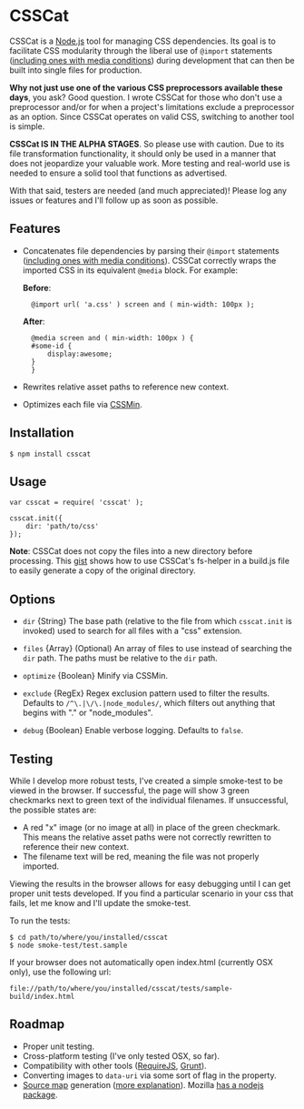 # CSSCat #

CSSCat is a [Node.js][nodejs] tool for managing CSS dependencies. Its goal is to facilitate CSS modularity through the liberal use of `@import` statements ([including ones with media conditions][mqs]) during development that can then be built into single files for production.

**Why not just use one of the various CSS preprocessors available these days**, you ask? Good question. I wrote CSSCat for those who don't use a preprocessor and/or for when a project's limitations exclude a preprocessor as an option. Since CSSCat operates on valid CSS, switching to another tool is simple.

**CSSCat IS IN THE ALPHA STAGES**. So please use with caution. Due to its file transformation functionality, it should only be used in a manner that does not jeopardize your valuable work. More testing and real-world use is needed to ensure a solid tool that functions as advertised.

With that said, testers are needed (and much appreciated)! Please log any issues or features and I'll follow up as soon as possible.


## Features ##

- Concatenates file dependencies by parsing their `@import` statements ([including ones with media conditions][mqs]). CSSCat correctly wraps the imported CSS in its equivalent `@media` block. For example:

    **Before**:
        
        @import url( 'a.css' ) screen and ( min-width: 100px );


    **After**:

        @media screen and ( min-width: 100px ) {
        #some-id {
            display:awesome;
        }       
        }

- Rewrites relative asset paths to reference new context.
- Optimizes each file via [CSSMin][CSSMin].


## Installation ##

    $ npm install csscat


## Usage ##

    var csscat = require( 'csscat' );
    
    csscat.init({
        dir: 'path/to/css'
    });
    

**Note**: CSSCat does not copy the files into a new directory before processing. This [gist][copy-files] shows how to use CSSCat's fs-helper in a build.js file to easily generate a copy of the original directory.

## Options ##

- `dir` {String} The base path (relative to the file from which `csscat.init` is invoked) used to search for all files with a "css" extension.

- `files` {Array} (Optional) An array of files to use instead of searching the `dir` path. The paths must be relative to the `dir` path.

- `optimize` {Boolean} Minify via CSSMin.

- `exclude` {RegEx} Regex exclusion pattern used to filter the results. Defaults to `/^\.|\/\.|node_modules/`, which filters out anything that begins with "." or "node_modules".

- `debug` {Boolean} Enable verbose logging. Defaults to `false`.


## Testing ##

While I develop more robust tests, I've created a simple smoke-test to be viewed in the browser. If successful, the page will show 3 green checkmarks next to green text of the individual filenames. If unsuccessful, the possible states are:

- A red "x" image (or no image at all) in place of the green checkmark. This means the relative asset paths were not correctly rewritten to reference their new context.
- The filename text will be red, meaning the file was not properly imported.

Viewing the results in the browser allows for easy debugging until I can get proper unit tests developed. If you find a particular scenario in your css that fails, let me know and I'll update the smoke-test. 

To run the tests:

    $ cd path/to/where/you/installed/csscat
    $ node smoke-test/test.sample
    
If your browser does not automatically open index.html (currently OSX only), use the following url:

    file://path/to/where/you/installed/csscat/tests/sample-build/index.html


## Roadmap ##

- Proper unit testing.
- Cross-platform testing (I've only tested OSX, so far).
- Compatibility with other tools ([RequireJS][requirejs], [Grunt][grunt]).
- Converting images to `data-uri` via some sort of flag in the property.
- [Source map][source-maps-html5rocks] generation ([more explanation][source-maps-snugug]). Mozilla [has a nodejs package][moz-source-map].


[nodejs]: http://nodejs.org/
[mqs]: http://www.w3.org/TR/css3-mediaqueries/#media0
[copy-files]: https://gist.github.com/ryanfitzer/5202101
[CSSMin]: https://github.com/yui/ycssmin
[requirejs]: http://requirejs.org/
[grunt]: http://gruntjs.com/
[data-uri]:https://developer.mozilla.org/en-US/docs/data_URIs
[source-maps-html5rocks]:http://www.html5rocks.com/en/tutorials/developertools/sourcemaps/
[moz-source-map]: https://github.com/mozilla/source-map
[source-maps-snugug]:http://snugug.com/musings/debugging-sass-source-maps
